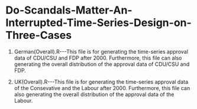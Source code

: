 # Do-Scandals-Matter-An-Interrupted-Time-Series-Design-on-Three-Cases


1. German(Overall).R---This file is for generating the time-series approval data of CDU/CSU and FDP after 2000. Furthermore, this file can also generating the overall distribution of the approval data of CDU/CSU and FDP.

2. UK(Overall).R---This file is for generating the time-series approval data of the Consevative and the Labour after 2000. Furthermore, this file can also generating the overall distribution of the approval data of the Labour.
